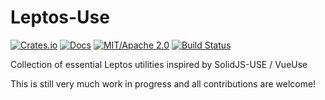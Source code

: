 # Leptos-Use

[![Crates.io](https://img.shields.io/crates/v/leptos-use.svg)](https://crates.io/crates/leptos-use)
[![Docs](https://docs.rs/leptos-use/badge.svg)](https://docs.rs/leptos-use/)
[![MIT/Apache 2.0](https://img.shields.io/badge/license-MIT%2FApache-blue.svg)](https://github.com/synphonyte/leptos-use#license)
[![Build Status](https://github.com/synphonyte/leptos-use/actions/workflows/ci.yml/badge.svg)](https://github.com/synphonyte/leptos-use/actions/workflows/ci.yml)

Collection of essential Leptos utilities inspired by SolidJS-USE / VueUse

This is still very much work in progress and all contributions are welcome!